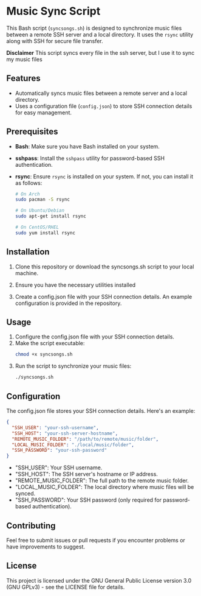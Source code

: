 # Music Sync Script

This Bash script (`syncsongs.sh`) is designed to synchronize music files between a remote SSH server and a local directory. It uses the `rsync` utility along with SSH for secure file transfer.

**Disclaimer** This script syncs every file in the ssh server, but I use it to sync my music files

## Features

- Automatically syncs music files between a remote server and a local directory.
- Uses a configuration file (`config.json`) to store SSH connection details for easy management.

## Prerequisites

- **Bash**: Make sure you have Bash installed on your system.
- **sshpass**: Install the `sshpass` utility for password-based SSH authentication.
- **rsync**: Ensure `rsync` is installed on your system. If not, you can install it as follows:

   ```bash
   # On Arch
   sudo pacman -S rsync
   
   # On Ubuntu/Debian
   sudo apt-get install rsync

   # On CentOS/RHEL
   sudo yum install rsync
   ```

## Installation

1. Clone this repository or download the syncsongs.sh script to your local machine.

2. Ensure you have the necessary utilities installed

3. Create a config.json file with your SSH connection details. An example configuration is provided in the repository.

## Usage

1. Configure the config.json file with your SSH connection details.
2. Make the script executable:
   ```bash
   chmod +x syncsongs.sh
   ```
3. Run the script to synchronize your music files:
   ```bash
   ./syncsongs.sh
   ```

## Configuration

The config.json file stores your SSH connection details. Here's an example:
```json
{
  "SSH_USER": "your-ssh-username",
  "SSH_HOST": "your-ssh-server-hostname",
  "REMOTE_MUSIC_FOLDER": "/path/to/remote/music/folder",
  "LOCAL_MUSIC_FOLDER": "./local/music/folder",
  "SSH_PASSWORD": "your-ssh-password"
}
```

- "SSH_USER": Your SSH username.
- "SSH_HOST": The SSH server's hostname or IP address.
- "REMOTE_MUSIC_FOLDER": The full path to the remote music folder.
- "LOCAL_MUSIC_FOLDER": The local directory where music files will be synced.
- "SSH_PASSWORD": Your SSH password (only required for password-based authentication).

## Contributing

Feel free to submit issues or pull requests if you encounter problems or have improvements to suggest.

## License

This project is licensed under the GNU General Public License version 3.0 (GNU GPLv3) - see the LICENSE file for details.
